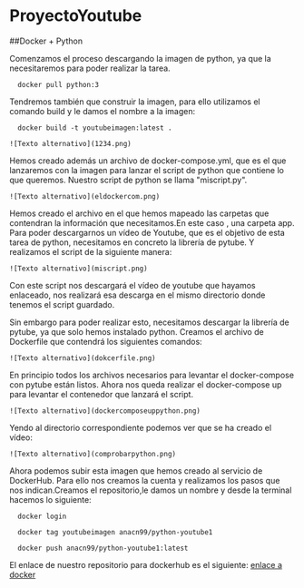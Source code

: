 # ProyectoYoutube

##Docker + Python

Comenzamos el proceso descargando la imagen de python, ya que la necesitaremos para poder realizar la tarea.
~~~
  docker pull python:3
~~~
Tendremos también que construir la imagen, para ello utilizamos el comando build y le damos el nombre a la imagen:
~~~
  docker build -t youtubeimagen:latest .
~~~ 
~~~
![Texto alternativo](1234.png)
~~~
Hemos creado además un archivo de docker-compose.yml, que es el que lanzaremos con la imagen para lanzar el script de python que contiene lo que queremos.
Nuestro script de python se llama "miscript.py".
~~~
![Texto alternativo](eldockercom.png)
~~~
Hemos creado el archivo en el que hemos mapeado las carpetas que contendran la información que necesitamos.En este caso , una carpeta app.
Para poder descargarnos un vídeo de Youtube, que es el objetivo de esta tarea de python, necesitamos en concreto la librería de pytube. Y realizamos el script de la siguiente manera:
~~~
![Texto alternativo](miscript.png)
~~~
Con este script nos descargará el vídeo de youtube que hayamos enlaceado, nos realizará esa descarga en el mismo directorio donde tenemos el script guardado.

Sin embargo para poder realizar esto, necesitamos descargar la librería de pytube, ya que solo hemos instalado python. Creamos el archivo de Dockerfile que contendrá los siguientes comandos:
~~~
![Texto alternativo](dokcerfile.png)
~~~
En principio todos los archivos necesarios para levantar el docker-compose con pytube están listos. Ahora nos queda realizar el docker-compose up para levantar el contenedor que lanzará el script.
~~~
![Texto alternativo](dockercomposeuppython.png)
~~~
Yendo al directorio correspondiente podemos ver que se ha creado el vídeo:
~~~
![Texto alternativo](comprobarpython.png)
~~~
Ahora podemos subir esta imagen que hemos creado al servicio de DockerHub.
Para ello nos creamos la cuenta y realizamos los pasos que nos indican.Creamos el repositorio,le damos un nombre y desde la terminal hacemos lo siguiente:
~~~
  docker login
  
  docker tag youtubeimagen anacn99/python-youtube1
  
  docker push anacn99/python-youtube1:latest
~~~
  El enlace de nuestro repositorio para dockerhub es el siguiente:
[enlace a docker](https://hub.docker.com/repositories/anacn99)
    
  
